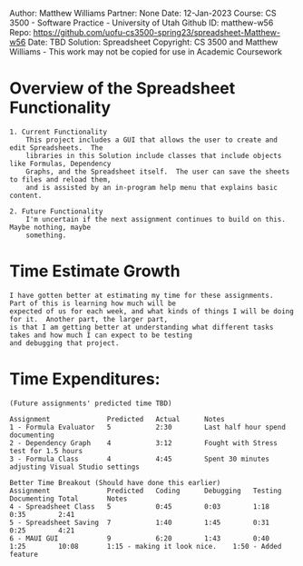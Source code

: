 
Author:		Matthew Williams
Partner:	None
Date:		12-Jan-2023
Course:		CS 3500 - Software Practice - University of Utah
Github ID:	matthew-w56
Repo:		https://github.com/uofu-cs3500-spring23/spreadsheet-Matthew-w56
Date:		TBD
Solution:	Spreadsheet
Copyright:	CS 3500 and Matthew Williams - This work may not be copied for use in Academic Coursework


# Overview of the Spreadsheet Functionality

	1. Current Functionality
		This project includes a GUI that allows the user to create and edit Spreadsheets.  The
		libraries in this Solution include classes that include objects like Formulas, Dependency
		Graphs, and the Spreadsheet itself.  The user can save the sheets to files and reload them,
		and is assisted by an in-program help menu that explains basic content.

	2. Future Functionality
		I'm uncertain if the next assignment continues to build on this.  Maybe nothing, maybe
		something.

# Time Estimate Growth

	I have gotten better at estimating my time for these assignments.  Part of this is learning how much will be
	expected of us for each week, and what kinds of things I will be doing for it.  Another part, the larger part,
	is that I am getting better at understanding what different tasks takes and how much I can expect to be testing
	and debugging that project.

# Time Expenditures:
	(Future assignments' predicted time TBD)

	Assignment				Predicted	Actual		Notes
	1 - Formula Evaluator	5			2:30		Last half hour spend documenting
	2 - Dependency Graph	4			3:12		Fought with Stress test for 1.5 hours
	3 - Formula Class		4			4:45		Spent 30 minutes adjusting Visual Studio settings
	
	Better Time Breakout (Should have done this earlier)
	Assignment				Predicted	Coding		Debugging	Testing		Documenting	Total		Notes
	4 - Spreadsheet Class	5			0:45		0:03		1:18		0:35		2:41
	5 - Spreadsheet Saving	7			1:40		1:45		0:31		0:25		4:21
	6 - MAUI GUI			9			6:20		1:43		0:40		1:25		10:08		1:15 - making it look nice.    1:50 - Added feature